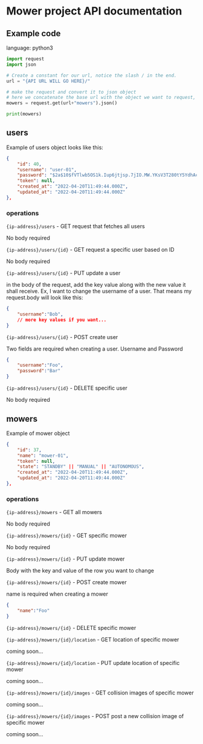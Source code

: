 # Mower project API documentation


## Example code

language: python3

```python
import request
import json

# Create a constant for our url, notice the slash / in the end.
url = "{API URL WILL GO HERE}/"

# make the request and convert it to json object
# here we concatenate the base url with the object we want to request, "mowers"
mowers = request.get(url+"mowers").json()

print(mowers)

```

## users

Example of users object looks like this:

```json
{
    "id": 40,
    "username": "user-01",
    "password": "$2a$10$fVTlwb5OS1k.Iup6jtjsp.7jIO.MW.YKsV3T280tY5YdhAczi0CES",
    "token": null,
    "created_at": "2022-04-20T11:49:44.000Z",
    "updated_at": "2022-04-20T11:49:44.000Z"
},
```


### operations

`{ip-address}/users` - GET request that fetches all users

No body required

`{ip-address}/users/{id}` - GET request a specific user based on ID

No body required

`{ip-address}/users/{id}` - PUT update a user

in the body of the request, add the key value along with the new value it shall receive. Ex, I want to change the username of a user. That means my request.body will look like this:

```json
{
    "username":"Bob",
    // more key values if you want...
}
```

`{ip-address}/users/{id}` - POST create user

Two fields are required when creating a user. Username and Password

```json
{
    "username":"Foo",
    "password":"Bar"
}

```

`{ip-address}/users/{id}` - DELETE specific user

No body required


## mowers

Example of mower object

```json
{
    "id": 37,
    "name": "mower-01",
    "token": null,
    "state": "STANDBY" || "MANUAL" || "AUTONOMOUS",
    "created_at": "2022-04-20T11:49:44.000Z",
    "updated_at": "2022-04-20T11:49:44.000Z"
},
```

### operations

`{ip-address}/mowers` - GET all mowers

No body required

`{ip-address}/mowers/{id}` - GET specific mower

No body required

`{ip-address}/mowers/{id}` - PUT update mower

Body with the key and value of the row you want to change

`{ip-address}/mowers/{id}` - POST create mower

name is required when creating a mower

```json
{
    "name":"Foo"
}
```

`{ip-address}/mowers/{id}` - DELETE specific mower

`{ip-address}/mowers/{id}/location` - GET location of specific mower

coming soon...

`{ip-address}/mowers/{id}/location` - PUT update location of specific mower

coming soon...

`{ip-address}/mowers/{id}/images` - GET collision images of specific mower

coming soon...

`{ip-address}/mowers/{id}/images` - POST post a new collision image of specific mower

coming soon...
